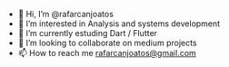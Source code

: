 - 👋 Hi, I’m @rafarcanjoatos
- 👀 I’m interested in Analysis and systems development
- 🌱 I’m currently estuding Dart / Flutter
- 💞️ I’m looking to collaborate on medium projects
- 📫 How to reach me rafarcanjoatos@gmail.com

<!---
rafarcanjoatos/rafarcanjoatos is a ✨ special ✨ repository because its `README.md` (this file) appears on your GitHub profile.
You can click the Preview link to take a look at your changes.
--->
